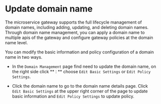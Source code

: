 # Update domain name

The microservice gateway supports the full lifecycle management of domain names, including adding, updating, and deleting domain names. Through domain name management, you can apply a domain name to multiple apis of the gateway and configure gateway policies at the domain name level.

You can modify the basic information and policy configuration of a domain name in two ways.

- In the `Domain Management` page find need to update the domain name, on the right side click ** `ⵗ` ** choose `Edit Basic Settings` or `Edit Policy Settings`.

    <!--![]()screenshots-->

- Click the domain name to go to the domain name details page. Click `Edit Basic Settings` at the upper right corner of the page to update basic information and `Edit Policy Settings` to update policy.

    <!--![]()screenshots-->
